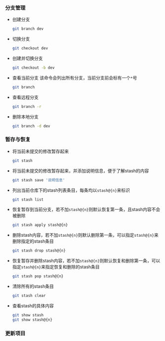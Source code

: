 ### 分支管理

* 创建分支

    ```bash
    git branch dev
    ```

* 切换分支

    ```bash
    git checkout dev
    ```

* 创建并切换分支

    ```bash
    git checkout -b dev
    ```

* 查看当前分支  该命令会列出所有分支，当前分支前会标有一个`*`号

    ```bash
    git branch
    ```

* 查看远程分支

    ```bash
    git branch -r
    ```

* 删除本地分支

    ```bash
    git branch -d dev
    ```

### 暂存与恢复

* 将当前未提交的修改暂存起来

    ```bash
    git stash
    ```

* 将当前未提交的修改暂存起来，并添加说明信息，便于了解stash的内容

    ```bash
    git stash save '说明信息'
    ```

* 列出当前仓库下的stash列表条目，每条均以`stash@{n}`来标识

    ```bash
    git stash list
    ```

* 恢复暂存到当前分支，若不加`stash@{n}`则默认恢复第一条，且stash内容不会被删除

    ```bash
    git stash apply stash@{n}
    ```

* 删除stash内容，若不加`stash@{n}`则默认删除第一条，可以指定`stash@{n}`来删除指定的stash条目

    ```bash
    git stash drop stash@{n}
    ```

* 恢复暂存并删除stash内容，若不加`stash@{n}`则默认恢复和删除第一条，可以指定`stash@{n}`来指定恢复和删除的stash条目

    ```bash
    git stash pop stash@{n}
    ```

* 清除所有的stash条目

    ```bash
    git stash clear
    ```

* 查看stash的具体内容

    ```bash
    git show stash
    git show stash@{n}
    ```






### 更新项目